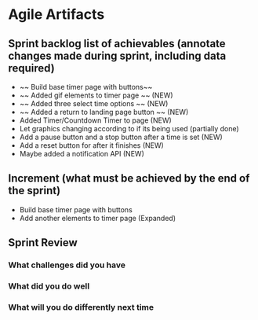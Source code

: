 # Agile Artifacts 

## Sprint backlog list of achievables (annotate changes made during sprint, including data required)
- ~~ Build base timer page with buttons~~
- ~~ Added gif elements to timer page ~~ (NEW)
- ~~ Added three select time options ~~ (NEW)
- ~~ Added a return to landing page button ~~ (NEW)
- Added Timer/Countdown Timer to page (NEW)
- Let graphics changing according to if its being used (partially done)
- Add a pause button and a stop button after a time is set (NEW)
- Add a reset button for after it finishes (NEW)
- Maybe added a notification API (NEW)


## Increment (what must be achieved by the end of the sprint)
- Build base timer page with buttons
- Add another elements to timer page (Expanded)


## Sprint Review 
### What challenges did you have

### What did you do well

### What will you do differently next time
